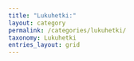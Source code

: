 ```yaml
---
title: "Lukuhetki:"
layout: category
permalink: /categories/lukuhetki/
taxonomy: Lukuhetki
entries_layout: grid
---
```

